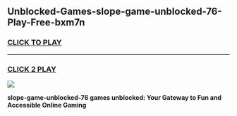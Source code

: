
## Unblocked-Games-slope-game-unblocked-76-Play-Free-bxm7n
<h3>
<a href="https://premium76.site?title=slope-game-unblocked-76&ref=18A">CLICK TO PLAY</a></h3>
<hr>

<h3>
<a href="https://premium76.site?title=slope-game-unblocked-76&ref=18A">CLICK 2 PLAY</a>
  
</h3>

<a href="https://premium76.site?title=slope-game-unblocked-76&ref=18A"><img src="https://clearcache.store/games.png"></a>


**slope-game-unblocked-76 games unblocked: Your Gateway to Fun and Accessible Online Gaming**
